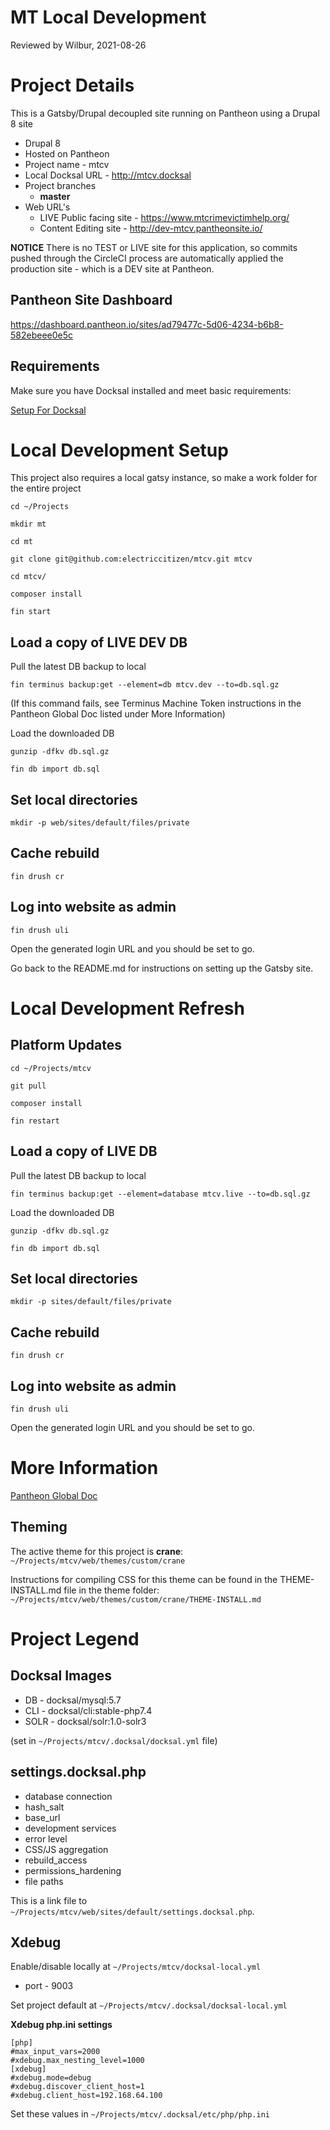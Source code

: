 MT Local Development
====================
Reviewed by Wilbur, 2021-08-26

# Project Details

This is a Gatsby/Drupal decoupled site running on Pantheon using a Drupal 8 site
- Drupal 8
- Hosted on Pantheon
- Project name - mtcv
- Local Docksal URL - http://mtcv.docksal
- Project branches
  - **master**
- Web URL's
  - LIVE Public facing site - https://www.mtcrimevictimhelp.org/
  - Content Editing site - 
  http://dev-mtcv.pantheonsite.io/


**NOTICE**
There is no TEST or LIVE site for this application, so commits pushed through the CircleCI process are automatically applied the production site - which is a DEV site at Pantheon.  

## Pantheon Site Dashboard
https://dashboard.pantheon.io/sites/ad79477c-5d06-4234-b6b8-582ebeee0e5c

## Requirements
Make sure you have Docksal installed and meet basic requirements:

[Setup For Docksal](https://docs.google.com/document/d/10KZ4-cIcvQLLxON1-G-K0Ilw55OZdpSIKT7UeM16KL0)

# Local Development Setup

This project also requires a local gatsy instance, so make a work folder for the entire project

`cd ~/Projects`

`mkdir mt`

`cd mt`

`git clone git@github.com:electriccitizen/mtcv.git mtcv`

`cd mtcv/`

`composer install`

`fin start`

## Load a copy of LIVE DEV DB
Pull the latest DB backup to local

`fin terminus backup:get --element=db mtcv.dev --to=db.sql.gz`

(If this command fails, see Terminus Machine Token instructions in the Pantheon Global Doc listed under More Information)

Load the downloaded DB

`gunzip -dfkv db.sql.gz`

`fin db import db.sql`

## Set local directories

`mkdir -p web/sites/default/files/private`

## Cache rebuild

`fin drush cr`

## Log into website as admin

`fin drush uli`

Open the generated login URL and you should be set to go.

Go back to the README.md for instructions on setting up the Gatsby site.  

# Local Development Refresh
## Platform Updates
`cd ~/Projects/mtcv`

`git pull`

`composer install`

`fin restart`

## Load a copy of LIVE DB

Pull the latest DB backup to local

`fin terminus backup:get --element=database mtcv.live --to=db.sql.gz`

Load the downloaded DB

`gunzip -dfkv db.sql.gz`

`fin db import db.sql`

## Set local directories

`mkdir -p sites/default/files/private`

## Cache rebuild

`fin drush cr`

## Log into website as admin

`fin drush uli`

Open the generated login URL and you should be set to go.

# More Information

[Pantheon Global Doc](https://docs.google.com/document/d/1oTBHep57WENbf8PnM4LSn2Zx6x5EKA1rSYDEMvBEsUY/edit)

## Theming
The active theme for this project is **crane**:
`~/Projects/mtcv/web/themes/custom/crane`

Instructions for compiling CSS for this theme can be found in the THEME-INSTALL.md file in the theme folder:
`~/Projects/mtcv/web/themes/custom/crane/THEME-INSTALL.md`

# Project Legend
## Docksal Images
- DB - docksal/mysql:5.7
- CLI - docksal/cli:stable-php7.4
- SOLR - docksal/solr:1.0-solr3

(set in `~/Projects/mtcv/.docksal/docksal.yml` file)

## settings.docksal.php
- database connection
- hash_salt
- base_url
- development services
- error level
- CSS/JS aggregation
- rebuild_access
- permissions_hardening
- file paths

This is a link file to `~/Projects/mtcv/web/sites/default/settings.docksal.php`.  

## Xdebug
Enable/disable locally at `~/Projects/mtcv/docksal-local.yml`
- port - 9003

Set project default at `~/Projects/mtcv/.docksal/docksal-local.yml`

**Xdebug php.ini settings**
```
[php]
#max_input_vars=2000
#xdebug.max_nesting_level=1000
[xdebug]
#xdebug.mode=debug
#xdebug.discover_client_host=1
#xdebug.client_host=192.168.64.100
```

Set these values in `~/Projects/mtcv/.docksal/etc/php/php.ini`
